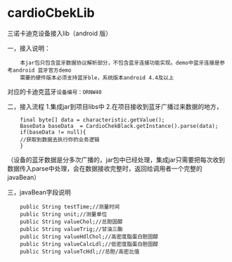 # cardioCbekLib
三诺卡迪克设备接入lib（android 版）

一，接入说明：

		本jar包只包含蓝牙数据协议解析部分，不包含蓝牙连接功能实现。demo中蓝牙连接是参考android 蓝牙官方demo
		需要的硬件版本必须支持蓝牙ble，系统版本android 4.4及以上
对应的卡迪克蓝牙`设备编号：ORNW40`

二，接入流程
1.集成jar到项目libs中
2.在项目接收到蓝牙广播过来数据的地方，
		   
		final byte[] data = characteristic.getValue();
		BaseData baseData  = CardioChekBlack.getInstance().parse(data);
		if(baseData != null){
		//获取到数据去执行你的业务逻辑
		}

（设备的蓝牙数据是分多次广播的，jar包中已经处理，集成jar只需要把每次收到数据传入parse中处理，会在数据接收完整时，返回给调用者一个完整的javaBean）

三，javaBean字段说明

		public String testTime;//测量时间
		public String unit;//测量单位
		public String valueChol;//总胆固醇
		public String valueTrig;//甘油三酯
		public String valueHdlChol;//高密度脂蛋白胆固醇
		public String valueCalcLdl;//低密度脂蛋白胆固醇
		public String valueTcHdl;//总胆/高密比值
